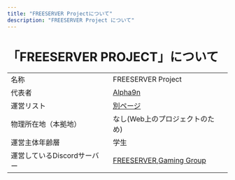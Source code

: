 ```yaml
---
title: "FREESERVER Projectについて"
description: "FREESERVER Project について"
---
```


# 「FREESERVER PROJECT」について
|                             |                                                                                             |
| --------------------------- | ------------------------------------------------------------------------------------------- |
| 名称                        | FREESERVER Project                                                                          |
| 代表者                      | [Alpha9n](admins/alphakun)                                                                    |
| 運営リスト                  | [別ページ](admins/)                                                                          |
| 物理所在地（本拠地）        | なし(Web上のプロジェクトのため)                                                             |
| 運営主体年齢層              | 学生                                                                                        |
| 運営しているDiscordサーバー | [FREESERVER](https://www.discord.gg/dSZkk4D),[Gaming Group](https://www.discord.gg/38kEFTf) |
